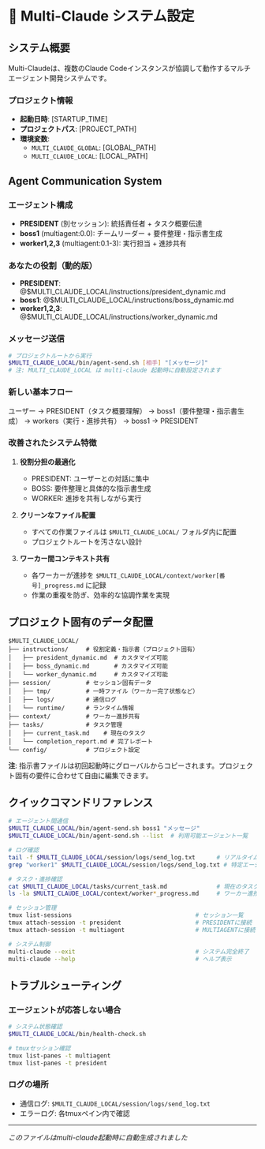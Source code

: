 # 🤖 Multi-Claude システム設定

## システム概要

Multi-Claudeは、複数のClaude Codeインスタンスが協調して動作するマルチエージェント開発システムです。

### プロジェクト情報
- **起動日時**: [STARTUP_TIME]
- **プロジェクトパス**: [PROJECT_PATH]
- **環境変数**:
  - `MULTI_CLAUDE_GLOBAL`: [GLOBAL_PATH]
  - `MULTI_CLAUDE_LOCAL`: [LOCAL_PATH]

## Agent Communication System

### エージェント構成

- **PRESIDENT** (別セッション): 統括責任者 + タスク概要伝達
- **boss1** (multiagent:0.0): チームリーダー + 要件整理・指示書生成
- **worker1,2,3** (multiagent:0.1-3): 実行担当 + 進捗共有

### あなたの役割（動的版）

- **PRESIDENT**: @$MULTI_CLAUDE_LOCAL/instructions/president_dynamic.md
- **boss1**: @$MULTI_CLAUDE_LOCAL/instructions/boss_dynamic.md
- **worker1,2,3**: @$MULTI_CLAUDE_LOCAL/instructions/worker_dynamic.md

### メッセージ送信

```bash
# プロジェクトルートから実行
$MULTI_CLAUDE_LOCAL/bin/agent-send.sh [相手] "[メッセージ]"
# 注: MULTI_CLAUDE_LOCAL は multi-claude 起動時に自動設定されます
```

### 新しい基本フロー

ユーザー → PRESIDENT（タスク概要理解） → boss1（要件整理・指示書生成） → workers（実行・進捗共有） → boss1 → PRESIDENT

### 改善されたシステム特徴

1. **役割分担の最適化**
   - PRESIDENT: ユーザーとの対話に集中
   - BOSS: 要件整理と具体的な指示書生成
   - WORKER: 進捗を共有しながら実行

2. **クリーンなファイル配置**
   - すべての作業ファイルは `$MULTI_CLAUDE_LOCAL/` フォルダ内に配置
   - プロジェクトルートを汚さない設計

3. **ワーカー間コンテキスト共有**
   - 各ワーカーが進捗を `$MULTI_CLAUDE_LOCAL/context/worker[番号]_progress.md` に記録
   - 作業の重複を防ぎ、効率的な協調作業を実現

## プロジェクト固有のデータ配置

```
$MULTI_CLAUDE_LOCAL/
├── instructions/     # 役割定義・指示書（プロジェクト固有）
│   ├── president_dynamic.md  # カスタマイズ可能
│   ├── boss_dynamic.md       # カスタマイズ可能
│   └── worker_dynamic.md     # カスタマイズ可能
├── session/          # セッション固有データ
│   ├── tmp/          # 一時ファイル（ワーカー完了状態など）
│   ├── logs/         # 通信ログ
│   └── runtime/      # ランタイム情報
├── context/          # ワーカー進捗共有
├── tasks/            # タスク管理
│   ├── current_task.md    # 現在のタスク
│   └── completion_report.md # 完了レポート
└── config/           # プロジェクト設定
```

**注**: 指示書ファイルは初回起動時にグローバルからコピーされます。プロジェクト固有の要件に合わせて自由に編集できます。

## クイックコマンドリファレンス

```bash
# エージェント間通信
$MULTI_CLAUDE_LOCAL/bin/agent-send.sh boss1 "メッセージ"
$MULTI_CLAUDE_LOCAL/bin/agent-send.sh --list  # 利用可能エージェント一覧

# ログ確認
tail -f $MULTI_CLAUDE_LOCAL/session/logs/send_log.txt      # リアルタイムログ監視
grep "worker1" $MULTI_CLAUDE_LOCAL/session/logs/send_log.txt # 特定エージェントのログ

# タスク・進捗確認
cat $MULTI_CLAUDE_LOCAL/tasks/current_task.md              # 現在のタスク
ls -la $MULTI_CLAUDE_LOCAL/context/worker*_progress.md     # ワーカー進捗

# セッション管理
tmux list-sessions                                   # セッション一覧
tmux attach-session -t president                     # PRESIDENTに接続
tmux attach-session -t multiagent                    # MULTIAGENTに接続

# システム制御
multi-claude --exit                                  # システム完全終了
multi-claude --help                                  # ヘルプ表示
```

## トラブルシューティング

### エージェントが応答しない場合
```bash
# システム状態確認
$MULTI_CLAUDE_LOCAL/bin/health-check.sh

# tmuxセッション確認
tmux list-panes -t multiagent
tmux list-panes -t president
```

### ログの場所
- 通信ログ: `$MULTI_CLAUDE_LOCAL/session/logs/send_log.txt`
- エラーログ: 各tmuxペイン内で確認

---
*このファイルはmulti-claude起動時に自動生成されました*